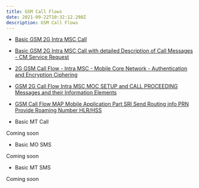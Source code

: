 ```yaml
---
title: GSM Call Flows
date: 2021-09-22T10:32:12.298Z
description: GSM Call Flows
---
```

* [Basic GSM 2G Intra MSC Call](https://youtu.be/JvvmDIjCPto)
* [Basic GSM 2G Intra MSC Call with detailed Description of Call Messages - CM Service Request](https://youtu.be/P94LwwQtSQc)
* [2G GSM Call Flow - Intra MSC - Mobile Core Network - Authentication and Encryption Ciphering](https://youtu.be/bm_m3EhbonI)
* [GSM 2G Call Flow Intra MSC MOC SETUP and CALL PROCEEDING Messages and their Information Elements](https://youtu.be/47-IjC4k9I4)
* [GSM Call Flow MAP Mobile Application Part SRI Send Routing info PRN Provide Roaming Number HLR/HSS](https://youtu.be/s_AGDytI34k)


* Basic MT Call

Coming soon

* Basic MO SMS

Coming soon

* Basic MT SMS

Coming soon